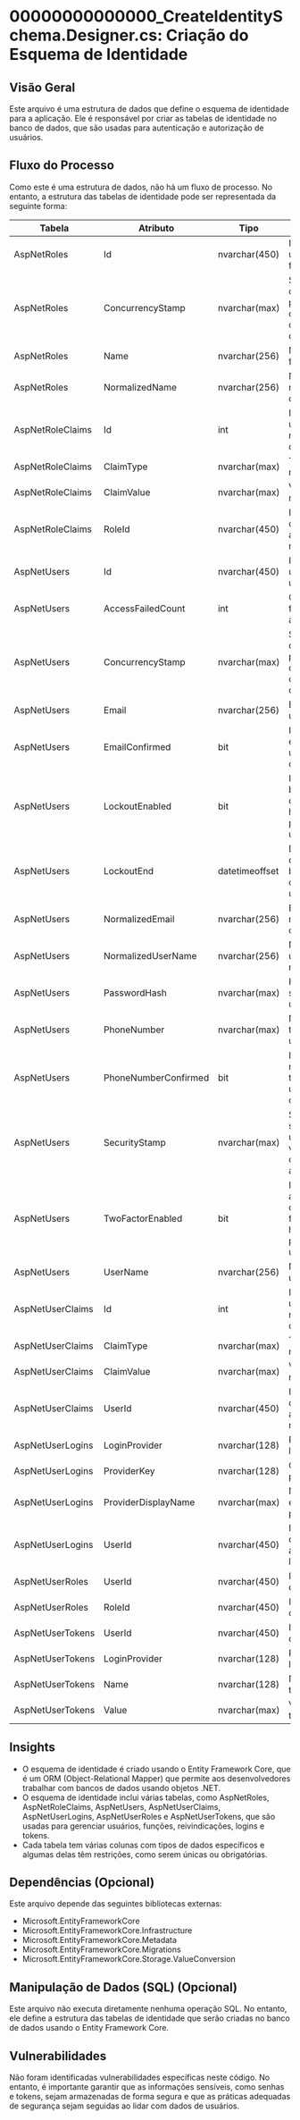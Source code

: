 # 00000000000000_CreateIdentitySchema.Designer.cs: Criação do Esquema de Identidade

## Visão Geral
Este arquivo é uma estrutura de dados que define o esquema de identidade para a aplicação. Ele é responsável por criar as tabelas de identidade no banco de dados, que são usadas para autenticação e autorização de usuários.

## Fluxo do Processo
Como este é uma estrutura de dados, não há um fluxo de processo. No entanto, a estrutura das tabelas de identidade pode ser representada da seguinte forma:

| Tabela | Atributo | Tipo | Descrição |
| ------ | -------- | ---- | --------- |
| AspNetRoles | Id | nvarchar(450) | Identificador único da função |
| AspNetRoles | ConcurrencyStamp | nvarchar(max) | Selo de concorrência para controle de concorrência otimista |
| AspNetRoles | Name | nvarchar(256) | Nome da função |
| AspNetRoles | NormalizedName | nvarchar(256) | Nome normalizado da função |
| AspNetRoleClaims | Id | int | Identificador único da reivindicação da função |
| AspNetRoleClaims | ClaimType | nvarchar(max) | Tipo da reivindicação |
| AspNetRoleClaims | ClaimValue | nvarchar(max) | Valor da reivindicação |
| AspNetRoleClaims | RoleId | nvarchar(450) | Identificador da função associada à reivindicação |
| AspNetUsers | Id | nvarchar(450) | Identificador único do usuário |
| AspNetUsers | AccessFailedCount | int | Contador de falhas de acesso |
| AspNetUsers | ConcurrencyStamp | nvarchar(max) | Selo de concorrência para controle de concorrência otimista |
| AspNetUsers | Email | nvarchar(256) | Email do usuário |
| AspNetUsers | EmailConfirmed | bit | Indica se o email do usuário foi confirmado |
| AspNetUsers | LockoutEnabled | bit | Indica se o bloqueio de conta está habilitado para o usuário |
| AspNetUsers | LockoutEnd | datetimeoffset | Data e hora do fim do bloqueio da conta do usuário |
| AspNetUsers | NormalizedEmail | nvarchar(256) | Email normalizado do usuário |
| AspNetUsers | NormalizedUserName | nvarchar(256) | Nome de usuário normalizado |
| AspNetUsers | PasswordHash | nvarchar(max) | Hash da senha do usuário |
| AspNetUsers | PhoneNumber | nvarchar(max) | Número de telefone do usuário |
| AspNetUsers | PhoneNumberConfirmed | bit | Indica se o número de telefone do usuário foi confirmado |
| AspNetUsers | SecurityStamp | nvarchar(max) | Selo de segurança usado para validar cookies de autenticação |
| AspNetUsers | TwoFactorEnabled | bit | Indica se a autenticação de dois fatores está habilitada para o usuário |
| AspNetUsers | UserName | nvarchar(256) | Nome de usuário |
| AspNetUserClaims | Id | int | Identificador único da reivindicação do usuário |
| AspNetUserClaims | ClaimType | nvarchar(max) | Tipo da reivindicação |
| AspNetUserClaims | ClaimValue | nvarchar(max) | Valor da reivindicação |
| AspNetUserClaims | UserId | nvarchar(450) | Identificador do usuário associado à reivindicação |
| AspNetUserLogins | LoginProvider | nvarchar(128) | Provedor de login |
| AspNetUserLogins | ProviderKey | nvarchar(128) | Chave do provedor |
| AspNetUserLogins | ProviderDisplayName | nvarchar(max) | Nome de exibição do provedor |
| AspNetUserLogins | UserId | nvarchar(450) | Identificador do usuário associado ao login |
| AspNetUserRoles | UserId | nvarchar(450) | Identificador do usuário |
| AspNetUserRoles | RoleId | nvarchar(450) | Identificador da função |
| AspNetUserTokens | UserId | nvarchar(450) | Identificador do usuário |
| AspNetUserTokens | LoginProvider | nvarchar(128) | Provedor de login |
| AspNetUserTokens | Name | nvarchar(128) | Nome do token |
| AspNetUserTokens | Value | nvarchar(max) | Valor do token |

## Insights
- O esquema de identidade é criado usando o Entity Framework Core, que é um ORM (Object-Relational Mapper) que permite aos desenvolvedores trabalhar com bancos de dados usando objetos .NET.
- O esquema de identidade inclui várias tabelas, como AspNetRoles, AspNetRoleClaims, AspNetUsers, AspNetUserClaims, AspNetUserLogins, AspNetUserRoles e AspNetUserTokens, que são usadas para gerenciar usuários, funções, reivindicações, logins e tokens.
- Cada tabela tem várias colunas com tipos de dados específicos e algumas delas têm restrições, como serem únicas ou obrigatórias.

## Dependências (Opcional)
Este arquivo depende das seguintes bibliotecas externas:
- Microsoft.EntityFrameworkCore
- Microsoft.EntityFrameworkCore.Infrastructure
- Microsoft.EntityFrameworkCore.Metadata
- Microsoft.EntityFrameworkCore.Migrations
- Microsoft.EntityFrameworkCore.Storage.ValueConversion

## Manipulação de Dados (SQL) (Opcional)
Este arquivo não executa diretamente nenhuma operação SQL. No entanto, ele define a estrutura das tabelas de identidade que serão criadas no banco de dados usando o Entity Framework Core.

## Vulnerabilidades
Não foram identificadas vulnerabilidades específicas neste código. No entanto, é importante garantir que as informações sensíveis, como senhas e tokens, sejam armazenadas de forma segura e que as práticas adequadas de segurança sejam seguidas ao lidar com dados de usuários.